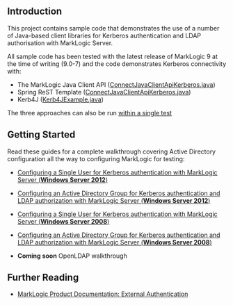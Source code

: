 ## Introduction

This project contains sample code that demonstrates the use of a number of Java-based client libraries for Kerberos authentication and LDAP authorisation with MarkLogic Server.

All sample code has been tested with the latest release of MarkLogic 9 at the time of writing (9.0-7) and the code demonstrates Kerberos connectivity with:

* The MarkLogic Java Client API ([ConnectJavaClientApiKerberos.java](src/main/java/ConnectJavaClientApiKerberos.java))
* Spring ReST Template ([ConnectJavaClientApiKerberos.java](src/main/java/ConnectJavaClientApiKerberos.java))
* Kerb4J ([Kerb4JExample.java](src/main/java/Kerb4JExample.java))

The three approaches can also be run [within a single test](src/test/java/KerberosConnectionTest.java)

## Getting Started

Read these guides for a complete walkthrough covering Active Directory configuration all the way to configuring MarkLogic for testing:

* [Configuring a Single User for Kerberos authentication with MarkLogic Server (**Windows Server 2012**)](SETUP.md)
* [Configuring an Active Directory Group for Kerberos authentication and LDAP authorization with MarkLogic Server (**Windows Server 2012**)](LDAP_SETUP.md)

* [Configuring a Single User for Kerberos authentication with MarkLogic Server (**Windows Server 2008**)](SETUP_2008.md)
* [Configuring an Active Directory Group for Kerberos authentication and LDAP authorization with MarkLogic Server (**Windows Server 2008**)](LDAP_SETUP_2008.md)

* **Coming soon** OpenLDAP walkthrough

## Further Reading

* [MarkLogic Product Documentation: External Authentication](https://docs.marklogic.com/guide/security/external-auth#id_17860)